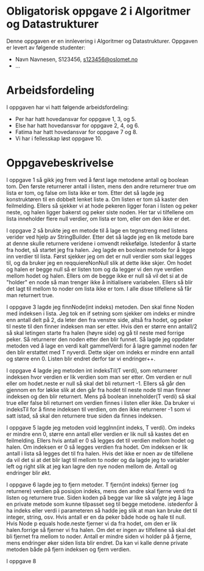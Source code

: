 # Obligatorisk oppgave 2 i Algoritmer og Datastrukturer

Denne oppgaven er en innlevering i Algoritmer og Datastrukturer. 
Oppgaven er levert av følgende studenter:
* Navn Navnesen, S123456, s123456@oslomet.no
* ...

# Arbeidsfordeling

I oppgaven har vi hatt følgende arbeidsfordeling:
* Per har hatt hovedansvar for oppgave 1, 3, og 5. 
* Else har hatt hovedansvar for oppgave 2, 4, og 6. 
* Fatima har hatt hovedansvar for oppgave 7 og 8. 
* Vi har i fellesskap løst oppgave 10. 

# Oppgavebeskrivelse

I oppgave 1 så gikk jeg frem ved å først lage metodene antall og boolean tom. Den første returnerer antall i listen, mens den
andre returnerer true om lista er tom, og false om lista ikke er tom. Etter det så lagde jeg konstruktøren
til en dobbelt lenket liste a. Om listen er tom så kaster den feilmelding. Ellers så sjekker vi at hode pekeren ligger foran i listen og
peker neste, og halen ligger bakerst og peker siste noden. Her tar vi tilfellene om lista inneholder flere null verdier, om lista er tom, eller om den ikke er det.

I oppgave 2 så brukte jeg en metode til å lage en tegnstreng med listens verider ved hjelp av
StringBuilder. Etter det så lagde jeg en lik metode bare at denne skulle returnere veridene i omvendt rekkefølge. Istedenfor å starte
fra hodet, så startet jeg fra halen.
Jeg lagde en boolean metode for å legge inn verdier til lista. Først sjekker jeg om det er null verdier som skal legges til,
og da bruker jeg en reqquiereNonNull slik at dette ikke skjer. Om hodet og halen er begge null så er listen tom og da legger vi
den nye verdien mellom hodet og halen. Ellers om de begge ikke er null så vil det si at de "holder" en node så man trenger ikke å initialisere
variabelen. Ellers så blir det lagt til mellom to noder om lista ikke er tom. I alle disse tilfellene så får man returnert true.

I oppgave 3 lagde jeg finnNode(int indeks) metoden. Den skal finne Noden med indeksen i lista. Jeg tok en if setning som sjekker om indeks er mindre enn antall delt på 2, da leter den fra venstre side, altså fra hodet,
og peker til neste til den finner indeksen man ser etter. Hvis den er større enn antall/2 så skal letingen
starte fra halen (høyre side) og gå til neste med forrige peker. Så returnerer den noden etter den blir funnet.
Så lagde jeg oppdater metoden ved å lage en verdi kalt gammelVerdi for å lagre gammel noden før den blir erstattet med T nyverdi. Dette skjer om
indeks er mindre enn antall og større enn 0. Listen blir endret derfor tar vi endringer++.

I oppgave 4  lagde jeg metoden int indeksTil(T verdi), som returnerer indeksen hvor verdien er lik verdien som man ser etter. Om verdien er null eller om hodet.neste er null så skal det bli returnert -1.
Ellers så går den gjennom en for løkke slik at den går fra hodet til neste node til man finner indeksen og den blir returnert. Mens på boolean inneholder(T verdi) så skal true eller false bli returnert
om verdien finnes i listen eller ikke. Da bruker vi indeksTil for å finne indeksen til verdien, om den ikke returnerer -1 som vi satt istad, så skal 
den returnere true siden da finnes indeksen. 

I oppgave 5 lagde jeg metoden void leggInn(int indeks, T verdi). Om indeks er mindre enn 0,
større enn antall eller verdien er lik null så kastes det en feilmelding. Ellers hvis antall er 0 så legges det til verdien mellom
hodet og halen. Om indeksen er 0 så legges verdien fra hodet. Om indeksen er lik antall i lista så legges det til fra halen. Hvis det ikke er noen av de tilfellene 
da vil det si at det blir lagt til mellom to noder og da lagde jeg to variabler left og right slik at jeg kan lagre den nye noden mellom de. Antall og endringer blir økt.

I oppgave 6 lagde jeg to fjern metoder. T fjern(int indeks) fjerner (og returnere) verdien på posisjon indeks, mens den andre skal fjerne verdi fra listen og returnere true.
Siden koden på begge var like så valgte jeg å lage en private metode som kunne tilpasset seg til begge metodene.
istedenfor å ha indeks eller verdi i parameteren så hadde jeg <T> slik at man kan bruke det til integer, string, osv.
Hvis antall er en da peker både hode og hale til null. Hvis Node<T> p equals hode.neste fjerner vi da fra hodet, om den er lik halen.forrige så fjerner vi fra halen. Om det er ingen av tilfellene
så skal det bli fjernet fra mellom to noder.
Antall er mindre siden vi holder på å fjerne, mens endringer øker siden lista blir endret.
Da kan vi kalle denne private metoden både på fjern indeksen og fjern verdien.

I oppgave 8